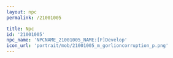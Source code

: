 ```yaml
---
layout: npc
permalink: /21001005

title: Npc
id: '21001005'
npc_name: 'NPCNAME_21001005_NAME:[F]Develop'
icon_url: 'portrait/mob/21001005_m_gorlioncorruption_p.png'
---
```

